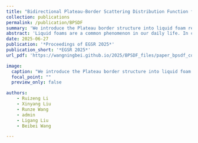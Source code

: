 ```yaml
---
title: "Bidirectional Plateau-Border Scattering Distribution Function for Realistic and Efficient Foam Rendering"
collection: publications
permalink: /publication/BPSDF
summary: 'We introduce the Plateau border structure into liquid foam rendering at the geometric level and propose a bidirectional Plateau-border scattering distribution function (BPSDF) to aggregate the scattering within a Plateau border and shorten the path length.'
abstract: 'Liquid foams are a common phenomenon in our daily life. In computer graphics, rendering realistic foams remains challenging due to their complex geometry and light interactions within the foam. While the structure of the liquid foams has been well studied in the field of physics, it is rarely leveraged for rendering, even though it is essential for achieving realistic appearances. In physics, the intersection of two bubbles creates a liquid-carrying channel known as the Plateau border (PB). In this paper, we introduce the Plateau border into liquid foam rendering by explicitly modeling it at the geometric level. Although modeling of PBs enhances visual realism with path tracing, it suffers from extensive rendering costs due to multiple scattering effects within the medium contained in the PB. To tackle this, we propose a novel scattering function that models the aggregation of scattering within the medium surrounded by a Plateau border, termed the bidirectional Plateau-border scattering distribution function (BPSDF). Since no analytical formulation can be derived for the BPSDF, we propose a neural representation, together with importance sampling and probability distribution functions, to enable Monte Carlo-based rendering. By integrating our BPSDF into path tracing, our method achieves both realistic and efficient rendering of liquid foams, producing images with high fidelity.'
date: 2025-06-27
publication: '*Proceedings of EGSR 2025*'
publication_short: '*EGSR 2025*'
url_pdf: 'https://wangningbei.github.io/2025/BPSDF_files/paper_bpsdf_compressed.pdf'

image:
  caption: "We introduce the Plateau border structure into liquid foam rendering at the geometric level. We then propose a bidirectional Plateau-border scattering distribution function (BPSDF) to aggregate the scattering within a Plateau border and shorten the path length. By designing a neural representation of the BPSDF, our model can render liquid foams both realistically and efficiently."
  focal_point: ""
  preview_only: false

authors:
    - Ruizeng Li
    - Xinyang Liu
    - Runze Wang
    - admin
    - Ligang Liu
    - Beibei Wang

---
```

